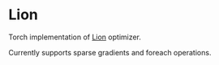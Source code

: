 # Lion
Torch implementation of [Lion](https://arxiv.org/abs/2302.06675) optimizer.

Currently supports sparse gradients and foreach operations.
